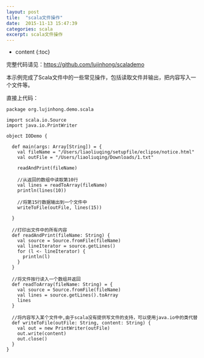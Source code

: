 ```yaml
---
layout: post
tile:  "scala文件操作"
date:  2015-11-13 15:47:39
categories: scala 
excerpt: scala文件操作
---
```


* content
{:toc}


 

完整代码请见：https://github.com/lujinhong/scalademo

本示例完成了Scala文件中的一些常见操作，包括读取文件并输出，把内容写入一个文件等。

直接上代码：
	
	package org.lujinhong.demo.scala
	
	import scala.io.Source
	import java.io.PrintWriter
	
	object IODemo {
	
	  def main(args: Array[String]) = {
	    val fileName = "/Users/liaoliuqing/setupfile/eclipse/notice.html"
	    val outFile = "/Users/liaoliuqing/Downloads/1.txt"
	
	    readAndPrint(fileName)
	
	    //从返回的数组中读取第10行
	    val lines = readToArray(fileName)
	    println(lines(10))
	
	    //将第15行数据输出到一个文件中
	    writeToFile(outFile, lines(15))
	
	  }
	
	  //打印出文件中的所有内容
	  def readAndPrint(fileName: String) {
	    val source = Source.fromFile(fileName)
	    val lineIterator = source.getLines()
	    for (l <- lineIterator) {
	      println(l)
	    }
	  }
	
	  //将文件按行读入一个数组并返回
	  def readToArray(fileName: String) = {
	    val source = Source.fromFile(fileName)
	    val lines = source.getLines().toArray
	    lines
	  }
	
	  //将内容写入某个文件中,由于scala没有提供写文件的支持，可以使用java.io中的类代替
	  def writeToFile(outFile: String, content: String) {
	    val out = new PrintWriter(outFile)
	    out.write(content)
	    out.close()
	  }
	}
